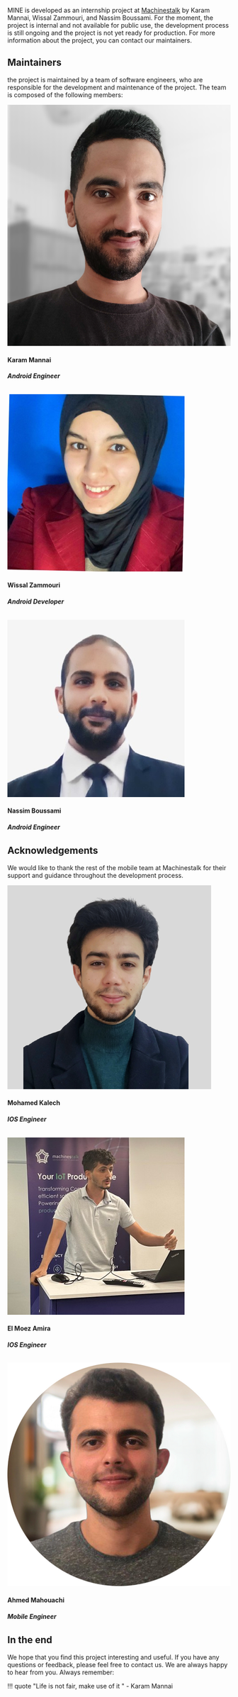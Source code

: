 MINE is developed as an internship project at [Machinestalk]() by Karam Mannai, Wissal Zammouri, and Nassim Boussami. 
For the moment, the project is internal and not available for public use, the development process is still ongoing and the project is not yet ready for production.
For more information about the project, you can contact our maintainers.

## Maintainers 

the project is maintained by a team of software engineers,
who are responsible for the development and maintenance of the project. The team is composed of the following members:

<div class="team-members">
  <div class="card">
    <img src="../assets/images/team/karam.png" alt="Team Member 1">
    <div class="container">
      <h4><b>Karam Mannai</b></h4>
      <h6><b>Android Engineer</b></h6>
    </div>
  </div>
  <div class="card">
    <img src="../assets/images/team/wissal.jpg" alt="Team Member 2">
    <div class="container">
      <h4><b>Wissal Zammouri</b></h4>
      <h6><b>Android Developer</b></h6>
    </div>
  </div>
    <div class="card">
        <img src="../assets/images/team/nassim.jpg" alt="Team Member 3">
        <div class="container">
        <h4><b>Nassim Boussami</b></h4>
        <h6><b>Android Engineer</b></h6>
        </div>
    </div>
</div>

## Acknowledgements

We would like to thank the rest of the mobile team at Machinestalk for their support and guidance throughout the development process.

<div class="team-members">
  <div class="card">
    <img src="../assets/images/team/kalech.png" alt="Team Member 1">
    <div class="container">
      <h4><b>Mohamed Kalech</b></h4>
      <h6><b>IOS Engineer</b></h6>
    </div>
  </div>
  <div class="card">
    <img src="../assets/images/team/elmoez.jpg" alt="Team Member 2">
    <div class="container">
      <h4><b>El Moez Amira</b></h4>
      <h6><b>IOS Engineer</b></h6>
    </div>
  </div>
    <div class="card">
        <img src="../assets/images/team/ahmed.png" alt="Team Member 3">
        <div class="container">
        <h4><b>Ahmed Mahouachi</b></h4>
        <h6><b>Mobile Engineer</b></h6>
        </div>
    </div>
</div>

## In the end

We hope that you find this project interesting and useful. If you have any questions or feedback, please feel free to contact us. We are always happy to hear from you.
Always remember: 

!!! quote
    "Life is not fair, make use of it " - Karam Mannai





